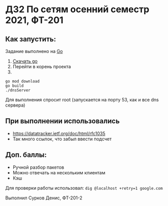 # ДЗ2 По сетям осенний семестр 2021, ФТ-201

## Как запустить:
Задание выполнено на [Go](https://golang.org)
1) [Скачать go](https://golang.org/dl/)
2) Перейти в корень проекта
3)
```
go mod download
go build 
./dnsServer
```

Для выполнения спросит root (запускается на порту 53, как и все dns сервера)

## При выполнении использовались 
- https://datatracker.ietf.org/doc/html/rfc1035
- Так много ссылок, что забыл ввести подсчет


## Доп. баллы:
- Ручной разбор пакетов
- Можно отвечать на нескольким клиентам
- Кэш

Для проверки работы использовал:
``dig @localhost +retry=1 google.com``

Выполнил Сурков Денис, ФТ-201-2